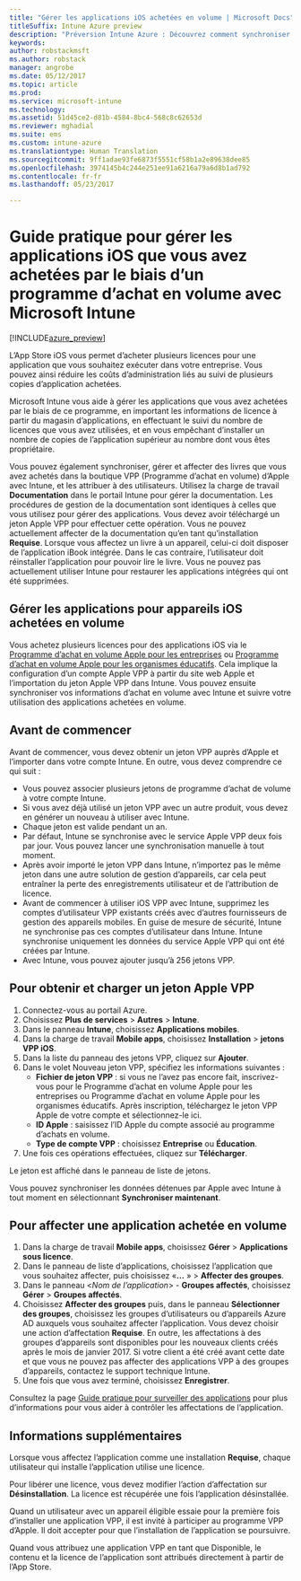 ```yaml
---
title: "Gérer les applications iOS achetées en volume | Microsoft Docs"
titleSuffix: Intune Azure preview
description: "Préversion Intune Azure : Découvrez comment synchroniser les applications que vous avez achetées en volume à partir de l’App Store iOS dans Intune et ensuite gérer et suivre leur utilisation."
keywords: 
author: robstackmsft
ms.author: robstack
manager: angrobe
ms.date: 05/12/2017
ms.topic: article
ms.prod: 
ms.service: microsoft-intune
ms.technology: 
ms.assetid: 51d45ce2-d81b-4584-8bc4-568c8c62653d
ms.reviewer: mghadial
ms.suite: ems
ms.custom: intune-azure
ms.translationtype: Human Translation
ms.sourcegitcommit: 9ff1adae93fe6873f5551cf58b1a2e89638dee85
ms.openlocfilehash: 3974145b4c244e251ee91a6216a79a6d8b1ad792
ms.contentlocale: fr-fr
ms.lasthandoff: 05/23/2017

---
```


# <a name="how-to-manage-ios-apps-you-purchased-through-a-volume-purchase-program-with-microsoft-intune"></a>Guide pratique pour gérer les applications iOS que vous avez achetées par le biais d’un programme d’achat en volume avec Microsoft Intune


[!INCLUDE[azure_preview](./includes/azure_preview.md)]

L’App Store iOS vous permet d’acheter plusieurs licences pour une application que vous souhaitez exécuter dans votre entreprise. Vous pouvez ainsi réduire les coûts d’administration liés au suivi de plusieurs copies d’application achetées.

Microsoft Intune vous aide à gérer les applications que vous avez achetées par le biais de ce programme, en important les informations de licence à partir du magasin d’applications, en effectuant le suivi du nombre de licences que vous avez utilisées, et en vous empêchant d’installer un nombre de copies de l’application supérieur au nombre dont vous êtes propriétaire.

Vous pouvez également synchroniser, gérer et affecter des livres que vous avez achetés dans la boutique VPP (Programme d’achat en volume) d’Apple avec Intune, et les attribuer à des utilisateurs. Utilisez la charge de travail **Documentation** dans le portail Intune pour gérer la documentation. Les procédures de gestion de la documentation sont identiques à celles que vous utilisez pour gérer des applications.
Vous devez avoir téléchargé un jeton Apple VPP pour effectuer cette opération. Vous ne pouvez actuellement affecter de la documentation qu’en tant qu’installation **Requise**.
Lorsque vous affectez un livre à un appareil, celui-ci doit disposer de l’application iBook intégrée. Dans le cas contraire, l’utilisateur doit réinstaller l’application pour pouvoir lire le livre. Vous ne pouvez pas actuellement utiliser Intune pour restaurer les applications intégrées qui ont été supprimées.


## <a name="manage-volume-purchased-apps-for-ios-devices"></a>Gérer les applications pour appareils iOS achetées en volume
Vous achetez plusieurs licences pour des applications iOS via le [Programme d’achat en volume Apple pour les entreprises](http://www.apple.com/business/vpp/) ou [Programme d’achat en volume Apple pour les organismes éducatifs](http://volume.itunes.apple.com/us/store). Cela implique la configuration d’un compte Apple VPP à partir du site web Apple et l’importation du jeton Apple VPP dans Intune.  Vous pouvez ensuite synchroniser vos informations d’achat en volume avec Intune et suivre votre utilisation des applications achetées en volume.

## <a name="before-you-start"></a>Avant de commencer
Avant de commencer, vous devez obtenir un jeton VPP auprès d’Apple et l’importer dans votre compte Intune. En outre, vous devez comprendre ce qui suit :

* Vous pouvez associer plusieurs jetons de programme d’achat de volume à votre compte Intune.
* Si vous avez déjà utilisé un jeton VPP avec un autre produit, vous devez en générer un nouveau à utiliser avec Intune.
* Chaque jeton est valide pendant un an.
* Par défaut, Intune se synchronise avec le service Apple VPP deux fois par jour. Vous pouvez lancer une synchronisation manuelle à tout moment.
* Après avoir importé le jeton VPP dans Intune, n’importez pas le même jeton dans une autre solution de gestion d’appareils, car cela peut entraîner la perte des enregistrements utilisateur et de l’attribution de licence.
* Avant de commencer à utiliser iOS VPP avec Intune, supprimez les comptes d’utilisateur VPP existants créés avec d’autres fournisseurs de gestion des appareils mobiles. En guise de mesure de sécurité, Intune ne synchronise pas ces comptes d’utilisateur dans Intune. Intune synchronise uniquement les données du service Apple VPP qui ont été créées par Intune.
* Avec Intune, vous pouvez ajouter jusqu’à 256 jetons VPP.

## <a name="to-get-and-upload-an-apple-vpp-token"></a>Pour obtenir et charger un jeton Apple VPP

1. Connectez-vous au portail Azure.
2. Choisissez **Plus de services** > **Autres** > **Intune**.
3. Dans le panneau **Intune**, choisissez **Applications mobiles**.
1.  Dans la charge de travail **Mobile apps**, choisissez **Installation** > **jetons VPP iOS**.
2.  Dans la liste du panneau des jetons VPP, cliquez sur **Ajouter**.
3.  Dans le volet Nouveau jeton VPP, spécifiez les informations suivantes :
    - **Fichier de jeton VPP** : si vous ne l’avez pas encore fait, inscrivez-vous pour le Programme d’achat en volume Apple pour les entreprises ou Programme d’achat en volume Apple pour les organismes éducatifs. Après inscription, téléchargez le jeton VPP Apple de votre compte et sélectionnez-le ici.
    - **ID Apple** : saisissez l’ID Apple du compte associé au programme d’achats en volume.
    - **Type de compte VPP** : choisissez **Entreprise** ou **Éducation**.
4. Une fois ces opérations effectuées, cliquez sur **Télécharger**.

Le jeton est affiché dans le panneau de liste de jetons.


Vous pouvez synchroniser les données détenues par Apple avec Intune à tout moment en sélectionnant **Synchroniser maintenant**.

## <a name="to-assign-a-volume-purchased-app"></a>Pour affecter une application achetée en volume

1. Dans la charge de travail **Mobile apps**, choisissez **Gérer** > **Applications sous licence**.
2. Dans le panneau de liste d’applications, choisissez l’application que vous souhaitez affecter, puis choisissez «**...**  » > **Affecter des groupes**.
3. Dans le panneau <*Nom de l’application*> - **Groupes affectés**, choisissez **Gérer** > **Groupes affectés**.
4. Choisissez **Affecter des groupes** puis, dans le panneau **Sélectionner des groupes**, choisissez les groupes d’utilisateurs ou d’appareils Azure AD auxquels vous souhaitez affecter l’application.
Vous devez choisir une action d’affectation **Requise**. En outre, les affectations à des groupes d’appareils sont disponibles pour les nouveaux clients créés après le mois de janvier 2017. Si votre client a été créé avant cette date et que vous ne pouvez pas affecter des applications VPP à des groupes d’appareils, contactez le support technique Intune.
5. Une fois que vous avez terminé, choisissez **Enregistrer**.

Consultez la page [Guide pratique pour surveiller des applications](apps-monitor.md) pour plus d’informations pour vous aider à contrôler les affectations de l’application.

## <a name="further-information"></a>Informations supplémentaires

Lorsque vous affectez l’application comme une installation **Requise**, chaque utilisateur qui installe l’application utilise une licence.

Pour libérer une licence, vous devez modifier l’action d’affectation sur **Désinstallation**. La licence est récupérée une fois l’application désinstallée.

Quand un utilisateur avec un appareil éligible essaie pour la première fois d’installer une application VPP, il est invité à participer au programme VPP d’Apple. Il doit accepter pour que l’installation de l’application se poursuivre.

Quand vous attribuez une application VPP en tant que Disponible, le contenu et la licence de l’application sont attribués directement à partir de l’App Store.

